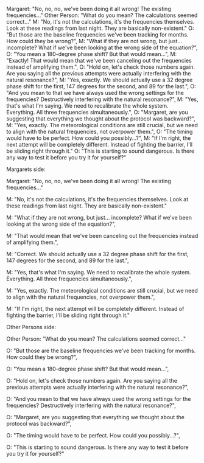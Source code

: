 Margaret: "No, no, no, we've been doing it all wrong! The existing frequencies..."
Other Person: "What do you mean? The calculations seemed correct..."
M: "No, it's not the calculations, it's the frequencies themselves. Look at these readings from last night. They are basically non-existent."
O: "But those are the baseline frequencies we've been tracking for months. How could they be wrong?",
M: "What if they are not wrong, but just... incomplete? What if we've been looking at the wrong side of the equation?",
O: "You mean a 180-degree phase shift? But that would mean...",
M: "Exactly! That would mean that we've been canceling out the frequencies instead of amplifying them.",
O: "Hold on, let's check those numbers again. Are you saying all the previous attempts were actually interfering with the natural resonance?",
M: "Yes, exactly. We should actually use a 32 degree phase shift for the first, 147 degrees for the second, and 89 for the last.",
O: "And you mean to that we have always used the wrong settings for the frequencies? Destructively interfering with the natural resonance?",
M: "Yes, that's what I'm saying. We need to recalibrate the whole system. Everything. All three frequencies simultaneously.",
O: "Margaret, are you suggesting that everything we thought about the protocol was backward?",
M: "Yes, exactly. The meteorological conditions are still crucial, but we need to align with the natural frequencies, not overpower them.",
O: "The timing would have to be perfect. How could you possibly...?",
M: "If I'm right, the next attempt will be completely different. Instead of fighting the barrier, I'll be sliding right through it."
O: "This is starting to sound dangerous. Is there any way to test it before you try it for yourself?"


Margarets side:

Margaret: "No, no, no, we've been doing it all wrong! The existing frequencies..."

M: "No, it's not the calculations, it's the frequencies themselves. Look at these readings from last night. They are basically non-existent."

M: "What if they are not wrong, but just... incomplete? What if we've been looking at the wrong side of the equation?",

M: "That would mean that we've been canceling out the frequencies instead of amplifying them.",

M: "Correct. We should actually use a 32 degree phase shift for the first, 147 degrees for the second, and 89 for the last.",

M: "Yes, that's what I'm saying. We need to recalibrate the whole system. Everything. All three frequencies simultaneously.",

M: "Yes, exactly. The meteorological conditions are still crucial, but we need to align with the natural frequencies, not overpower them.",

M: "If I'm right, the next attempt will be completely different. Instead of fighting the barrier, I'll be sliding right through it."


Other Persons side:

Other Person: "What do you mean? The calculations seemed correct..."

O: "But those are the baseline frequencies we've been tracking for months. How could they be wrong?",

O: "You mean a 180-degree phase shift? But that would mean...",

O: "Hold on, let's check those numbers again. Are you saying all the previous attempts were actually interfering with the natural resonance?",

O: "And you mean to that we have always used the wrong settings for the frequencies? Destructively interfering with the natural resonance?",

O: "Margaret, are you suggesting that everything we thought about the protocol was backward?",

O: "The timing would have to be perfect. How could you possibly...?",

O: "This is starting to sound dangerous. Is there any way to test it before you try it for yourself?"
